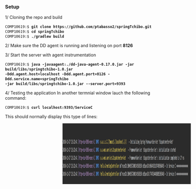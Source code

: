 ### Setup

1/ Cloning the repo and build 

<div class="highlighter-rouge"><div class="highlight"><pre class="highlight" style="background-color: greydark;"><code style="font-size: 12.0px;">COMP10619:$ <span style="font-weight: bold">git clone https://github.com/ptabasso2/springTchibo.git</span>
COMP10619:$ <span style="font-weight: bold">cd springTchibo</span>
COMP10619:$ <span style="font-weight: bold">./gradlew build</span>
</code></pre></div></div>


2/ Make sure the DD agent is running and listening on port **8126** 

3/ Start the server with agent instrumentation
<div class="highlighter-rouge"><div class="highlight"><pre class="highlight" style="background-color: greydark;"><code style="font-size: 12.0px;">COMP10619:$ <span style="font-weight: bold">java -javaagent:./dd-java-agent-0.17.0.jar -jar build/libs/springtchibo-1.0.jar
-Ddd.agent.host=localhost -Ddd.agent.port=8126 -Ddd.service.name=springTchibo
-jar build/libs/springtchibo-1.0.jar --server.port=9393</span>
</code></pre></div></div>

4/ Testing the application
In another termnial window lauch the following command:

<div class="highlight"><pre class="highlight" style="background-color: greydark;"><code style="font-size: 12.0px;">COMP10619:$ <span style="font-weight: bold">curl localhost:9393/ServiceC</span>
</code></pre></div>

This should normally display this type of lines:

<figure>
<img src="https://github.com/ptabasso2/springTchibo/blob/master/Result.png" style="height: 200px; width: auto; margin-left: 150px">
</figure>
